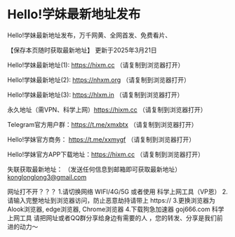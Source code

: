 # Hello!学妹最新地址发布

Hello!学妹最新地址发布，万千网黄、全网首发、免费看片、

【保存本页随时获取最新地址】 更新于2025年3月21日

Hello!学妹最新地址(1):  https://hixm.cc （请复制到浏览器打开）

Hello!学妹最新地址(2):  https://nhxm.org （请复制到浏览器打开）

Hello!学妹最新地址(3):  https://hlxm.in  （请复制到浏览器打开）

永久地址（需VPN、科学上网）https://hixm.cc  （请复制到浏览器打开）

Telegram官方用户群：https://t.me/xmxbtx  （请复制到浏览器打开）

Hello!学妹官方商务：  https://t.me/xxmygf  （请复制到浏览器打开）

Hello!学妹官方APP下载地址：https://hixm.cc  （请复制到浏览器打开）

失联获取最新地址： （发送任何信息到邮箱即可获取最新地址） konglonglong3@gmail.com

网址打不开？？？ 1.请切换网络 WIFI/4G/5G 或者使用 科学上网工具（VP恩） 2.请输入完整地址到浏览器访问，防止恶意劫持请带上 https:// 3.更换浏览器为Alook浏览器, edge浏览器, Chrome浏览器 4.下载狗急加速器 goj666.com 科学上网工具 请把网址或者QQ群分享给身边有需要的人 ，您的转发、分享是我们前进的动力～
